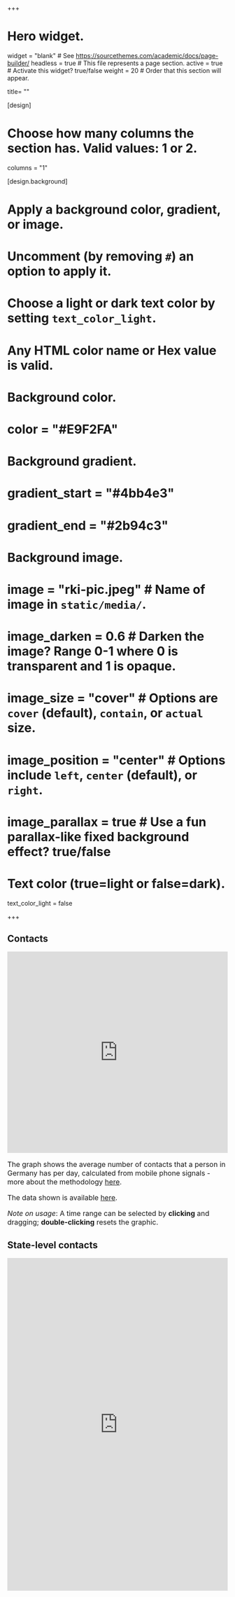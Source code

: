 +++
# Hero widget.
widget = "blank"  # See https://sourcethemes.com/academic/docs/page-builder/
headless = true  # This file represents a page section.
active = true  # Activate this widget? true/false
weight = 20  # Order that this section will appear.

title= ""

[design]
# Choose how many columns the section has. Valid values: 1 or 2.
columns = "1"

[design.background]
  # Apply a background color, gradient, or image.
  #   Uncomment (by removing `#`) an option to apply it.
  #   Choose a light or dark text color by setting `text_color_light`.
  #   Any HTML color name or Hex value is valid.

  # Background color.
  # color = "#E9F2FA"

  # Background gradient.
  # gradient_start = "#4bb4e3"
  # gradient_end = "#2b94c3"

  # Background image.
  # image = "rki-pic.jpeg"  # Name of image in `static/media/`.
  # image_darken = 0.6  # Darken the image? Range 0-1 where 0 is transparent and 1 is opaque.
  # image_size = "cover"  #  Options are `cover` (default), `contain`, or `actual` size.
  # image_position = "center"  # Options include `left`, `center` (default), or `right`.
  # image_parallax = true  # Use a fun parallax-like fixed background effect? true/false

  # Text color (true=light or false=dark).
  text_color_light = false

+++

<div class="contacts-title col-md-12">
  <h2>Contacts</h2>
</div>

<div class="contacts" class="col-md-12">
<iframe id="contact-iframe" class="contact-monitor" frameborder="0" width="100%" height="460px" src="https://rocs.hu-berlin.de/viz/contactindex-monitor/?lang=en"></iframe>
</div>

<div class="contacts-title col-md-12">
  <p style='font-size: medium'>The graph shows the average number of contacts that a person in Germany has per day, calculated from mobile phone signals - more about the methodology <a href="/data-info/contacts/">here</a>.</p>

  <p style='font-size: medium'>The data shown is available <a href="https://rocs.hu-berlin.de/viz/contactindex-monitor/contactindex-data/data/">here</a>.</p>

  <p style='font-size: medium'><i>Note on usage</i>: A time range can be selected by <b>clicking</b> and dragging; <b>double-clicking</b> resets the graphic.</p>
</div>


<div class="contacts-title col-md-12">
  <h2>State-level contacts</h2>
</div>

<div class="contacts" class="col-md-12">
<iframe id="contact-states-iframe" class="contact-monitor" frameborder="0" width="100%" height="760px" src="https://rocs.hu-berlin.de/viz/contactindex-monitor/states.html"></iframe>
</div>

